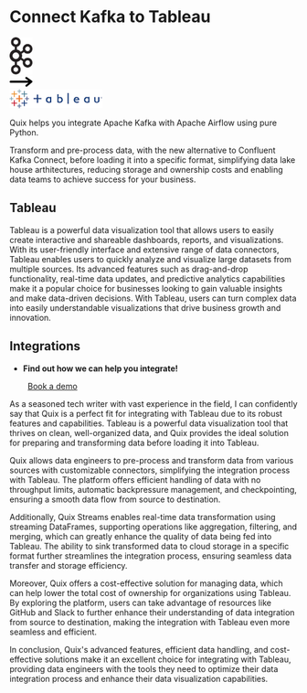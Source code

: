 # Connect Kafka to Tableau

<div class="connect-images cards blog-grid-card" markdown>
<div>
<img src="../images/kafka_logo.png" width="40px" />
</div>
<div>
<img src="../images/arrow.svg" width="40px" />
</div>
<div>
<img src="./images/tableau_1.jpg" />
</div>
</div>

Quix helps you integrate Apache Kafka with Apache Airflow using pure Python.

Transform and pre-process data, with the new alternative to Confluent Kafka Connect, before loading it into a specific format, simplifying data lake house arthitectures, reducing storage and ownership costs and enabling data teams to achieve success for your business.

## Tableau

Tableau is a powerful data visualization tool that allows users to easily create interactive and shareable dashboards, reports, and visualizations. With its user-friendly interface and extensive range of data connectors, Tableau enables users to quickly analyze and visualize large datasets from multiple sources. Its advanced features such as drag-and-drop functionality, real-time data updates, and predictive analytics capabilities make it a popular choice for businesses looking to gain valuable insights and make data-driven decisions. With Tableau, users can turn complex data into easily understandable visualizations that drive business growth and innovation.

## Integrations

<div class="grid cards" markdown>

- __Find out how we can help you integrate!__

    <a class="md-button md-button--primary" href="https://share.hsforms.com/1iW0TmZzKQMChk0lxd_tGiw4yjw2?__hstc=175542013.2303933fbd746c0ac86d9ccbe9bc9100.1728383268831.1729603416735.1729620918855.31&__hssc=175542013.1.1729620918855&__hsfp=2132701734" target="_blank" style="margin:.5rem;">Book a demo</a>

</div>


As a seasoned tech writer with vast experience in the field, I can confidently say that Quix is a perfect fit for integrating with Tableau due to its robust features and capabilities. Tableau is a powerful data visualization tool that thrives on clean, well-organized data, and Quix provides the ideal solution for preparing and transforming data before loading it into Tableau.

Quix allows data engineers to pre-process and transform data from various sources with customizable connectors, simplifying the integration process with Tableau. The platform offers efficient handling of data with no throughput limits, automatic backpressure management, and checkpointing, ensuring a smooth data flow from source to destination.

Additionally, Quix Streams enables real-time data transformation using streaming DataFrames, supporting operations like aggregation, filtering, and merging, which can greatly enhance the quality of data being fed into Tableau. The ability to sink transformed data to cloud storage in a specific format further streamlines the integration process, ensuring seamless data transfer and storage efficiency.

Moreover, Quix offers a cost-effective solution for managing data, which can help lower the total cost of ownership for organizations using Tableau. By exploring the platform, users can take advantage of resources like GitHub and Slack to further enhance their understanding of data integration from source to destination, making the integration with Tableau even more seamless and efficient.

In conclusion, Quix's advanced features, efficient data handling, and cost-effective solutions make it an excellent choice for integrating with Tableau, providing data engineers with the tools they need to optimize their data integration process and enhance their data visualization capabilities.

